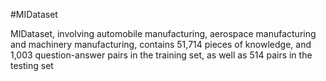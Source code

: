 #MIDataset

MIDataset, involving automobile manufacturing, aerospace manufacturing and machinery manufacturing, contains 51,714 pieces of
knowledge, and 1,003 question-answer pairs in the training set, as well as 514 pairs in the testing set
